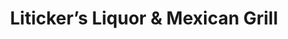 ---
title: "Liticker’s Liquor & Mexican Grill"
url: /san-diego/litickers-liquor-and-mexican-grill/
shop: alcohol
---